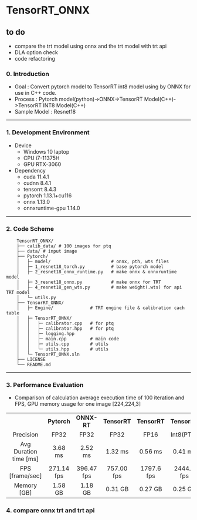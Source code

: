 # TensorRT_ONNX

## to do
- compare the trt model using onnx and the trt model with trt api 
- DLA option check
- code refactoring

### 0. Introduction
- Goal : Convert pytorch model to TensorRT int8 model using by ONNX for use in C++ code.
- Process : Pytorch model(python)->ONNX->TensorRT Model(C++)->TensorRT INT8 Model(C++)
- Sample Model : Resnet18 

---

### 1. Development Environment
- Device 
  - Windows 10 laptop
  - CPU i7-11375H
  - GPU RTX-3060
- Dependency 
  - cuda 11.4.1
  - cudnn 8.4.1
  - tensorrt 8.4.3
  - pytorch 1.13.1+cu116
  - onnx 1.13.0
  - onnxruntime-gpu 1.14.0

---

### 2. Code Scheme
```
    TensorRT_ONNX/
    ├── calib_data/ # 100 images for ptq
    ├── data/ # input image
    ├── Pytorch/
    │   ├─ model/ 						# onnx, pth, wts files
    │   ├─ 1_resnet18_torch.py 			# base pytorch model
    │   ├─ 2_resnet18_onnx_runtime.py  	# make onnx & onnxruntime model
    │   ├─ 3_resnet18_onnx.py  			# make onnx for TRT
    │   ├─ 4_resnet18_gen_wts.py  		# make weight(.wts) for api TRT model 
    │   └─ utils.py  
    ├── TensorRT_ONNX/ 
    │   ├─ Engine/ 				# TRT engine file & calibration cach table
    │   ├─ TensorRT_ONNX/
    │   │   ├─ calibrator.cpp 	# for ptq
    │   │   ├─ calibrator.hpp 	# for ptq
    │   │   ├─ logging.hpp
    │   │   ├─ main.cpp 		# main code
    │   │   ├─ utils.cpp 		# utils
    │   │   └─ utils.hpp 		# utils
    │   └─ TensorRT_ONNX.sln  
    ├── LICENSE
    └── README.md
```

---

### 3. Performance Evaluation
- Comparison of calculation average execution time of 100 iteration and FPS, GPU memory usage for one image [224,224,3]

<table border="0"  width="100%">
	<tbody align="center">
		<tr>
			<td></td>
			<td><strong>Pytorch</strong></td><td><strong>ONNX-RT</strong></td><td><strong>TensorRT</strong></td><td><strong>TensorRT</strong></td><td><strong>TensorRT</strong></td>
		</tr>
		<tr>
			<td>Precision</td><td>FP32</td><td>FP32</td><td>FP32</td><td>FP16</td><td>Int8(PTQ)</td>
		</tr>
		<tr>
			<td>Avg Duration time [ms]</td>
			<td> 3.68 ms</td>
			<td> 2.52 ms </td>
			<td> 1.32 ms</td>
			<td> 0.56 ms</td>
			<td> 0.41 ms</td>
		</tr>
		<tr>
			<td>FPS [frame/sec]</td>
			<td> 271.14 fps</td>
			<td> 396.47 fps</td>
			<td> 757.00 fps</td>
			<td> 1797.6 fps</td>
			<td> 2444.9 fps</td>
		</tr>
		<tr>
			<td>Memory [GB]</td>
			<td> 1.58 GB</td>
			<td> 1.18 GB</td>
			<td> 0.31 GB</td>
			<td> 0.27 GB</td>
			<td> 0.25 GB</td>
		</tr>
	</tbody>
</table>

### 4. compare onnx trt and trt api